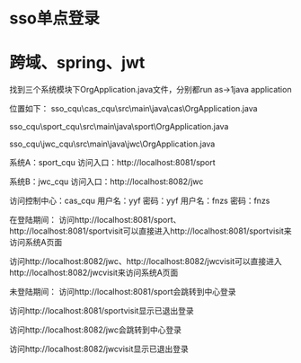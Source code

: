 # sso单点登录
# 跨域、spring、jwt
找到三个系统模块下OrgApplication.java文件，分别都run as->1java application  

位置如下：
sso_cqu\cas_cqu\src\main\java\cas\OrgApplication.java  

sso_cqu\sport_cqu\src\main\java\sport\OrgApplication.java  

sso_cqu\jwc_cqu\src\main\java\jwc\OrgApplication.java

系统A：sport_cqu    访问入口：http://localhost:8081/sport  

系统B：jwc_cqu       访问入口：http://localhost:8082/jwc  

访问控制中心：cas_cqu
用户名：yyf   密码：yyf
用户名：fnzs   密码：fnzs


在登陆期间：
访问http://localhost:8081/sport、http://localhost:8081/sportvisit可以直接进入http://localhost:8081/sportvisit来访问系统A页面

访问http://localhost:8082/jwc、http://localhost:8082/jwcvisit可以直接进入http://localhost:8082/jwcvisit来访问系统A页面

未登陆期间：
访问http://localhost:8081/sport会跳转到中心登录

访问http://localhost:8081/sportvisit显示已退出登录

访问http://localhost:8082/jwc会跳转到中心登录

访问http://localhost:8082/jwcvisit显示已退出登录
